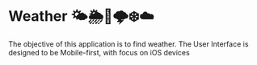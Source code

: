 # Weather 🌤🌦🌈🌩❄️☁️ 
The objective of this application is to find weather. 
The User Interface is designed to be Mobile-first, with focus on iOS devices
